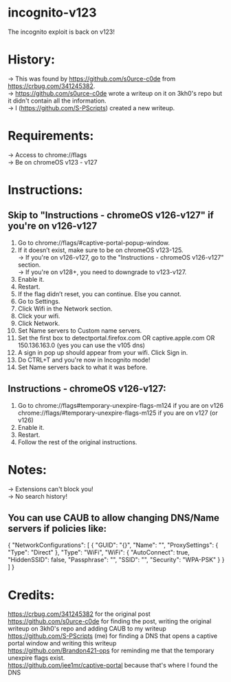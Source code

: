 # incognito-v123
The incognito exploit is back on v123!

# History:
-> This was found by https://github.com/s0urce-c0de from https://crbug.com/341245382. <br> 
-> https://github.com/s0urce-c0de wrote a writeup on it on 3kh0's repo but it didn't contain all the information. <br> 
-> I (https://github.com/S-PScripts) created a new writeup. <br> 

# Requirements:
-> Access to chrome://flags <br> 
-> Be on chromeOS v123 - v127 <br> 

# Instructions:
## Skip to "Instructions - chromeOS v126-v127" if you're on v126-v127
1. Go to chrome://flags/#captive-portal-popup-window.
2. If it doesn’t exist, make sure to be on chromeOS v123-125. <br> 
   -> If you're on v126-v127, go to the "Instructions - chromeOS v126-v127" section. <br> 
   -> If you're on v128+, you need to downgrade to v123-v127. <br> 
3. Enable it.
4. Restart.
5. If the flag didn’t reset, you can continue. Else you cannot.
6. Go to Settings.
7. Click Wifi in the Network section.
8. Click your wifi.
9. Click Network.
10. Set Name servers to Custom name servers.
11. Set the first box to detectportal.firefox.com OR captive.apple.com OR 150.136.163.0 (yes you can use the v105 dns)
12. A sign in pop up should appear from your wifi. Click Sign in.
13. Do CTRL+T and you're now in Incognito mode!
14. Set Name servers back to what it was before.

## Instructions - chromeOS v126-v127:
1. Go to chrome://flags#temporary-unexpire-flags-m124 if you are on v126 <br> 
         chrome://flags/#temporary-unexpire-flags-m125 if you are on v127 (or v126) <br> 
2. Enable it.
3. Restart.
4. Follow the rest of the original instructions.

# Notes:
-> Extensions can't block you! <br>
-> No search history! <br>

## You can use CAUB to allow changing DNS/Name servers if policies like:

{
   "NetworkConfigurations": [ {
      "GUID": "{<redacted>}",
      "Name": "<redacted>",
      "ProxySettings": {
         "Type": "Direct"
      },
      "Type": "WiFi",
      "WiFi": {
         "AutoConnect": true,
         "HiddenSSID": false,
         "Passphrase": "<redacted>",
         "SSID": "<redacted>",
         "Security": "WPA-PSK"
      }
   } ]
}


# Credits:
https://crbug.com/341245382 for the original post <br>
https://github.com/s0urce-c0de for finding the post, writing the original writeup on 3kh0's repo and adding CAUB to my writeup <br>
https://github.com/S-PScripts (me) for finding a DNS that opens a captive portal window and writing this writeup <br>
https://github.com/Brandon421-ops for reminding me that the temporary unexpire flags exist. <br>
https://github.com/jee1mr/captive-portal because that's where I found the DNS <br>
